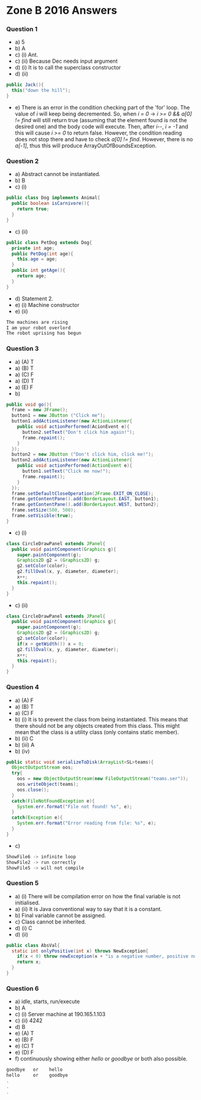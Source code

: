 # Zone B 2016 Answers

### Question 1

- a) 5
- b) A
- c) (i) Ant.
- c) (ii) Because Dec needs input argument
- d) (i) It is to call the superclass constructor
- d) (ii)
```java
public Jack(){
  this("down the hill");
}
```
- e) There is an error in the condition checking part of the 'for' loop. The value of *i* will keep being decremented. So, when *i = 0* -> *i >= 0 && a[0] != find* will still return true (assuming that the element found is not the desired one) and the body code will execute. Then, after *i--*, *i = -1* and this will cause *i >= 0* to return false. However, the condition reading does not stop there and have to check *a[0] != find*. However, there is no *a[-1]*, thus this will produce ArrayOutOfBoundsException.

### Question 2

- a) Abstract cannot be instantiated.
- b) B
- c) (i)
```java
public class Dog implements Animal{
  public boolean isCarnivore(){
    return true;
  }
}
```
- c) (ii)
```java
public class PetDog extends Dog{
  private int age;
  public PetDog(int age){
    this.age = age;
  }
  public int getAge(){
    return age;
  }
}
```
- d) Statement 2.
- e) (i) Machine constructor
- e) (ii)
```java
The machines are rising
I am your robot overlord
The robot uprising has begun
```

### Question 3

- a) (A) T
- a) (B) T
- a) (C) F
- a) (D) T
- a) (E) F
- b)
```java
public void go(){
  frame = new JFrame();
  button1 = new JButton ("Click me");
  button1.addActionListener(new ActionListener{
    public void actionPerformed(AcionEvent e){
      button2.setText("Don't click him again!");
      frame.repaint();
    }
  });
  button2 = new JButton ("Don't click him, click me!");
  button2.addActionListener(new ActionListener{
    public void actionPerformed(ActionEvent e){
      button1.setText("Click me now!");
      frame.repaint();
    }
  });
  frame.setDefaultCloseOperation(JFrame.EXIT_ON_CLOSE);
  frame.getContentPane().add(BorderLayout.EAST, button1);
  frame.getContentPane().add(BorderLayout.WEST, button2);
  frame.setSize(500, 500);
  frame.setVisible(true);
}
```
- c) (i)
```java
class CircleDrawPanel extends JPanel{
  public void paintComponent(Graphics g){
    super.paintComponent(g);
    Graphics2D g2 = (Graphics2D) g;
    g2.setColor(color);
    g2.fillOval(x, y, diameter, diameter);
    x++;
    this.repaint();
  }
}
```
- c) (ii)
```java
class CircleDrawPanel extends JPanel{
  public void paintComponent(Graphics g){
    super.paintComponent(g);
    Graphics2D g2 = (Graphics2D) g;
    g2.setColor(color);
    if(x > getWidth()) x = 0;
    g2.fillOval(x, y, diameter, diameter);
    x++;
    this.repaint();
  }
}
```

### Question 4

- a) (A) F
- a) (B) T
- a) (C) F
- b) (i) It is to prevent the class from being instantiated. This means that there should not be any objects created from this class. This might mean that the class is a utility class (only contains static member).
- b) (ii) C
- b) (iii) A
- b) (iv)
```java
public static void serializeToDisk(ArrayList<SL>teams){
  ObjectOutputStream oos;
  try{
    oos = new ObjectOutputStream(new FileOutputStream("teams.ser"));
    oos.writeObject(teams);
    oos.close();
  }
  catch(FileNotFoundException e){
    System.err.format("File not found! %s", e);
  }
  catch(Exception e){
    System.err.format("Error reading from file: %s", e);
  }
}
```
- c)
```java
ShowFile6 -> infinite loop
ShowFile2 -> run correctly
ShowFile5 -> will not compile
```

### Question 5

- a) (i) There will be compilation error on how the final variable is not initialised.
- a) (ii) It is Java conventional way to say that it is a constant.
- b) Final variable cannot be assigned.
- c) Class cannot be inherited.
- d) (i) C
- d) (ii)
```java
public class AbsVal{
  static int onlyPositive(int x) throws NewException{
    if(x < 0) throw newException(x + "is a negative number, positive numbers only");
    return x;
  }
}
```

### Question 6

- a) idle, starts, run/execute
- b) A
- c) (i) Server machine at 190.165.1.103
- c) (ii) 4242
- d) B
- e) (A) T
- e) (B) F
- e) (C) T
- e) (D) F
- f) continuously showing either *hello* or *goodbye* or both also possible.
```java
goodbye   or    hello
hello     or    goodbye
.
.
.
```
